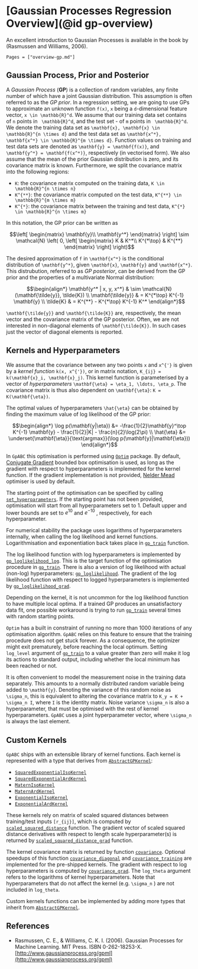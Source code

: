 # [Gaussian Processes Regression Overview](@id gp-overview)

An excellent introduction to Gaussian Processes is available in the book by (Rasmussen and Williams, 2006).

```@contents
Pages = ["overview-gp.md"]
```

## Gaussian Process, Prior and Posterior

A *Gaussian Process* (**GP**) is a collection of random variables, any finite number of which have a joint Gaussian distribution. This assumption is often referred to as the *GP prior*. In a regression setting, we are going to use GPs to approximate an unknown function ``f(x)``, ``x`` being a ``d``-dimensional feature vector, ``x \in \mathbb{R}^d``. We assume that our training data set contains of ``n`` points in `` \mathbb{R}^d``, and the test set - of ``m`` points in `` \mathbb{R}^d``. We denote the training data set as ``\mathbf{x}, \mathbf{x} \in \mathbb{R}^{n \times d}`` and the test data set as ``\mathbf{x^*}, \mathbf{x^*} \in \mathbb{R}^{m \times d}``. Function values on training and test data sets are denoted as ``\mathbf{y} = \mathbf{f(x)}``, and ``\mathbf{y^*} = \mathbf{f(x^*)}``, respectively (in vectorised form). We also assume that the mean of the prior Gaussian distribution is zero, and its covariance matrix is known. Furthermore, we split the covariance matrix into the following regions:

- ``K``: the covariance matrix computed on the training data, ``K \in \mathbb{R}^{n \times n}``
- ``K^{**}``: the covariance matrix computed on the test data, ``K^{**} \in \mathbb{R}^{m \times m}``
- ``K^{*}``: the covariance matrix between the training and test data, ``K^{*} \in \mathbb{R}^{n \times m}``

In this notation, the GP prior can be written as

```math
\left[ \begin{matrix}
\mathbf{y}\\
\mathbf{y^*}
\end{matrix} \right]
\sim \mathcal{N} \left( 0,
\left[ \begin{matrix}
K & K^*\\
K^{*\top} & K^{**}
\end{matrix} \right] \right)
```

The desired approximation of ``f`` in ``\mathbf{x^*}`` is the conditional distribution of ``\mathbf{y^*}``, given ``\mathbf{x}``, ``\mathbf{y}`` and ``\mathbf{x^*}``. This distrubution, referred to as *GP posterior*, can be derived from the GP prior and the properties of a multivariate Normal distribution:

```math
\begin{align*}
\mathbf{y^* | x, y, x^*} & \sim \mathcal{N}(\mathbf{\tilde{y}}, \tilde{K}) \\
\mathbf{\tilde{y}} & = K^{*\top} K^{-1} \mathbf{y} \\
\tilde{K} & = K^{**} - K^{*\top} K^{-1} K^*
\end{align*}
```

``\mathbf{\tilde{y}}`` and ``\mathbf{\tilde{K}}`` are, respectively, the mean vector and the covariance matrix of the GP posterior. Often, we are not interested in non-diagonal elements of ``\mathbf{\tilde{K}}``. In such cases just the vector of diagonal elements is reported.

## Kernels and Hyperparameters

We assume that the covariance between any two points ``x`` and ``x^{'}`` is given by a *kernel function* ``k(x, x^{'})``, or in matrix notation, ``K_{ij} = k(\mathbf{x}_i, \mathbf{x}_j)``. This kernel function is parameterised by a vector of *hyperparameters* ``\mathbf{\eta} = \eta_1, \ldots, \eta_p``. The covariance matrix is thus also dependent on ``\mathbf{\eta}``: ``K = K(\mathbf{\eta})``.

The optimal values of hyperparameters ``\hat{\eta}`` can be obtained by finding the maximum value of log likelihood of the GP prior:

```math
\begin{align*}
\log p(\mathbf{y|\eta}) &= -\frac{1}{2}\mathbf{y}^\top K^{-1} \mathbf{y} - \frac{1}{2}|K| - \frac{n}{2}\log(2\pi) \\
\hat{\eta} &= \underset{\mathbf{\eta}}{\text{argmax}}(\log p(\mathbf{y}|\mathbf{\eta}))
\end{align*}
```

In `GpABC` this optimisation is performed using [`Optim`](https://github.com/JuliaNLSolvers/Optim.jl) package.
By default,
[Conjugate Gradient](http://julianlsolvers.github.io/Optim.jl/stable/algo/cg/) bounded box optimisation is used, as long as the gradient
with respect to hyperparameters is implemented for the kernel function. If the gradient
implementation is not provided, [Nelder Mead](http://julianlsolvers.github.io/Optim.jl/stable/algo/nelder_mead/) optimiser is used by default.

The starting point of the optimisation can be specified by calling [`set_hyperparameters`](@ref).
If the starting point has not been provided, optimisation will start from all hyperparameters
set to 1. Default upper and lower bounds are set to $e^{10}$ and $e^{−10}$ , respectively, for each
hyperparameter.

For numerical stability the package uses logarithms of hyperparameters internally, when
calling the log likelihood and kernel functions. Logarithmisation and exponentiation
back takes place in [`gp_train`](@ref) function.

The log likelihood function with log hyperparameters is implemented
by [`gp_loglikelihood_log`](@ref). This is the target function of the optimisation procedure in
[`gp_train`](@ref). There is also a version of log likelihood with actual (non-log) hyperparameters: [`gp_loglikelihood`](@ref). The gradient of the log likelihood function with
respect to logged hyperparameters is implemented by [`gp_loglikelihood_grad`](@ref).

Depending on the kernel, it is not uncommon for the log likelihood function to have
multiple local optima. If a trained GP produces an unsatisfactory data fit, one
possible workaround is trying to run [`gp_train`](@ref) several times with random starting points.

`Optim` has a built in constraint of running no more than 1000 iterations of any optimisation
algorithm. `GpABC` relies on this feature to ensure that the training procedure
does not get stuck forever. As a consequence, the optimizer might exit prematurely,
before reaching the local optimum. Setting `log_level` argument of [`gp_train`](@ref) to a value
greater than zero will make it log its actions to standard output, including
whether the local minimum has been reached or not.

It is often convenient to model the measurement noise in the training data separately. This amounts to a normally distributed random variable being added to ``\mathbf{y}``. Denoting the variance of this random noise as ``\sigma_n``, this is equivalent to altering the covariance matrix to ``K_y = K + \sigma_n I``, where ``I`` is the identity matrix. Noise variance ``\sigma_n`` is also a hyperparameter, that must be optimised with the rest of kernel hyperparameters. `GpABC` uses a joint hyperparameter vector, where ``\sigma_n`` is always the last element.

## Custom Kernels

`GpABC` ships with an extensible library of kernel functions. Each kernel is represented with a type that derives from [`AbstractGPKernel`](@ref):
* [`SquaredExponentialIsoKernel`](@ref)
* [`SquaredExponentialArdKernel`](@ref)
* [`MaternIsoKernel`](@ref)
* [`MaternArdKernel`](@ref)
* [`ExponentialIsoKernel`](@ref)
* [`ExponentialArdKernel`](@ref)

These kernels rely on matrix of scaled squared distances between training/test inputs ``[r_{ij}]``, which is computed by [`scaled_squared_distance`](@ref) function. The gradient vector of scaled squared distance derivatives with respect to
length scale hyperparameter(s) is returned by [`scaled_squared_distance_grad`](@ref) function.


The kernel covariance matrix is returned by function [`covariance`](@ref). Optional speedups of this
function [`covariance_diagonal`](@ref) and [`covariance_training`](@ref) are implemented for the
pre-shipped kernels.
The gradient with respect to log hyperparameters is computed by [`covariance_grad`](@ref). The `log_theta` argument refers to the logarithms of kernel hyperparameters.
Note that hyperparameters that do not affect the kernel (e.g. ``\sigma_n`` ) are not included in
`log_theta`.

Custom kernels functions can be implemented  by adding more types that inherit from [`AbstractGPKernel`](@ref).

## References

- Rasmussen, C. E., & Williams, C. K. I. (2006). Gaussian Processes for Machine Learning. MIT Press. ISBN 0-262-18253-X. [http://www.gaussianprocess.org/gpml](http://www.gaussianprocess.org/gpml)
